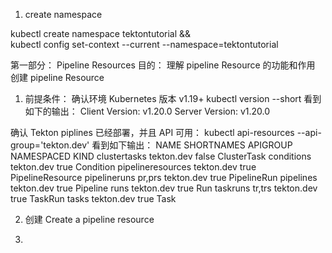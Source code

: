 1. create namespace

kubectl create namespace tektontutorial &&\
kubectl config set-context --current --namespace=tektontutorial


第一部分： Pipeline Resources
目的：
理解 pipeline Resource 的功能和作用
创建 pipeline Resource

1. 前提条件：
确认环境 Kubernetes 版本 v1.19+
kubectl version --short
看到如下的输出：
Client Version: v1.20.0
Server Version: v1.20.0

确认 Tekton piplines 已经部署，并且 API 可用：
kubectl api-resources --api-group='tekton.dev'
看到如下输出：
NAME                SHORTNAMES   APIGROUP     NAMESPACED   KIND
clustertasks                     tekton.dev   false        ClusterTask
conditions                       tekton.dev   true         Condition
pipelineresources                tekton.dev   true         PipelineResource
pipelineruns        pr,prs       tekton.dev   true         PipelineRun
pipelines                        tekton.dev   true         Pipeline
runs                             tekton.dev   true         Run
taskruns            tr,trs       tekton.dev   true         TaskRun
tasks                            tekton.dev   true         Task

2. 创建 Create a pipeline resource




3. 
